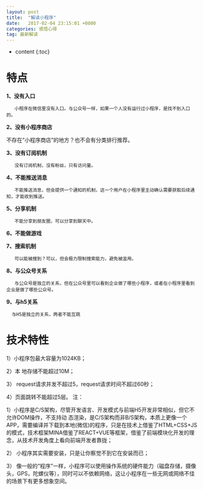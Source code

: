 ```yaml
---
layout: post
title:  "解读小程序"
date:   2017-02-04 23:15:01 +0800
categories: 感悟心得
tag: 最新解读
---
```


* content
{:toc}

特点
===========
 <strong>1、没有入口 </strong>

       小程序在微信里没有入口。与公众号一样，如果一个人没有运行过小程序，是找不到入口的。

 <strong>2、没有小程序商店 </strong>

  不存在“小程序商店”的地方？也不会有分类排行推荐。

 <strong>3、没有订阅机制 </strong>

       没有订阅机制，没有粉丝，只有访问量。

 <strong>4、不能推送消息 </strong>

       不能推送消息，但会提供一个通知的机制，这一个用户在小程序里主动确认需要获取后续通知，才能收到推送。

 <strong>5、分享机制 </strong>

       不能分享到朋友圈，可以分享到聊天中。

 <strong>6、不能做游戏 </strong>

 <strong>7、搜索机制 </strong>

       可以能被搜到？可以，但会极力限制搜索能力，避免被滥用。

 <strong>8、与公众号关系 </strong>

       与公众号是独立的关系，但在公众号里可以看到企业做了哪些小程序，或者在小程序里看到企业是做了哪些公众号。

 <strong>9、与h5关系 </strong>

      与H5是独立的关系，两者不能互跳

技术特性
===========
1）小程序包最大容量为1024KB； 

2）本 地存储不能超过10M； 

3） request请求并发不超过5，request请求时间不超过60秒； 

4）页面跳转不能超过5层。
注： 

1）小程序是C/S架构，尽管开发语言、开发模式与前端H5开发非常相似，但它不允许DOM操作，不支持动 态渲染，是C/S架构而非B/S架构，本质上更像一个APP，需要编译并下载到本地(微信)的程序，只是在技术上借鉴了HTML+CSS+JS的模式，技术框架MINA借鉴了REACT+VUE等框架，借鉴了前端模块化开发的理念，从技术开发角度上看向前端开发者靠拢； 

2） 小程序其实需要安装，只是让你察觉不到它在安装而已； 

3） 像一般的“程序”一样，小程序可以使用操作系统的硬件能力（磁盘存储，摄像头，GPS，陀螺仪等），同时可以不依赖网络，这让小程序在一些无网或网络不佳的场景下有更多想象空间。